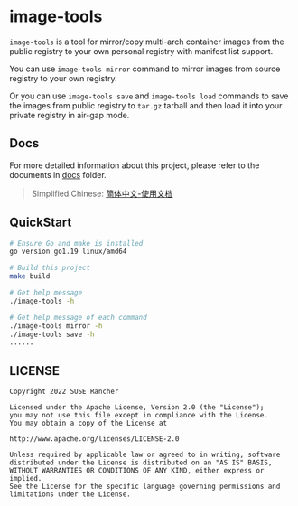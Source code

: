 # image-tools

`image-tools` is a tool for mirror/copy multi-arch container images from the public registry to your own personal registry with manifest list support.

You can use `image-tools mirror` command to mirror images from source registry to your own registry.

Or you can use `image-tools save` and `image-tools load` commands to save the images from public registry to `tar.gz` tarball and then load it into your private registry in air-gap mode.

## Docs

For more detailed information about this project, please refer to the documents in [docs](docs/) folder.

> Simplified Chinese: [简体中文-使用文档](./docs/zh_CN/README.md)

## QuickStart

```sh
# Ensure Go and make is installed
go version go1.19 linux/amd64

# Build this project
make build

# Get help message
./image-tools -h

# Get help message of each command
./image-tools mirror -h
./image-tools save -h
......
```

## LICENSE

    Copyright 2022 SUSE Rancher

    Licensed under the Apache License, Version 2.0 (the "License");
    you may not use this file except in compliance with the License.
    You may obtain a copy of the License at

    http://www.apache.org/licenses/LICENSE-2.0

    Unless required by applicable law or agreed to in writing, software
    distributed under the License is distributed on an "AS IS" BASIS,
    WITHOUT WARRANTIES OR CONDITIONS OF ANY KIND, either express or implied.
    See the License for the specific language governing permissions and
    limitations under the License.
